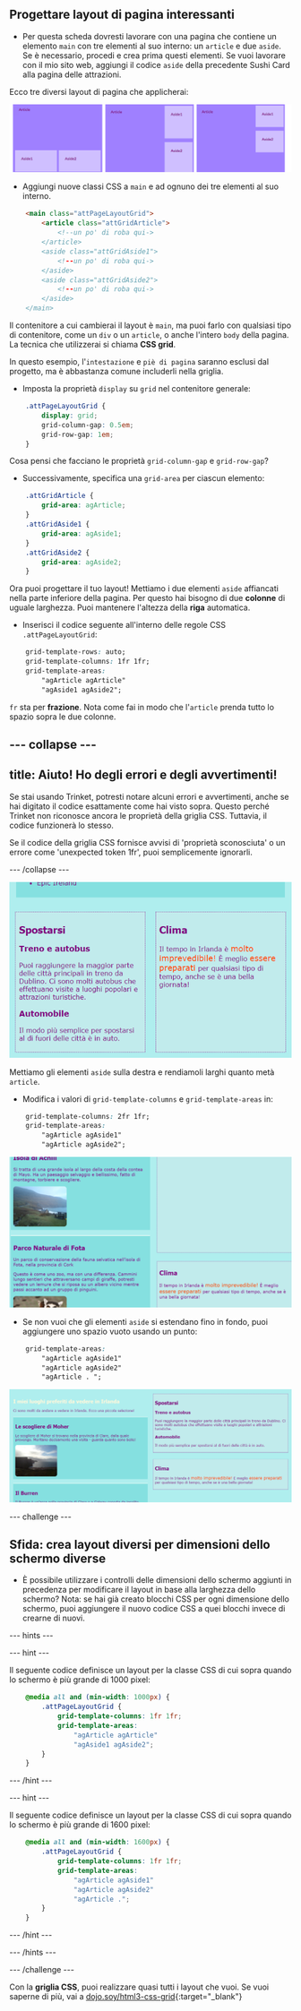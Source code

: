 ## Progettare layout di pagina interessanti

+ Per questa scheda dovresti lavorare con una pagina che contiene un elemento `main` con tre elementi al suo interno: un `article` e due `aside`. Se è necessario, procedi e crea prima questi elementi. Se vuoi lavorare con il mio sito web, aggiungi il codice `aside` della precedente Sushi Card alla pagina delle attrazioni. 

Ecco tre diversi layout di pagina che applicherai:

![](images/cssGridLayouts.png)

+ Aggiungi nuove classi CSS a `main` e ad ognuno dei tre elementi al suo interno.

```html
    <main class="attPageLayoutGrid">
        <article class="attGridArticle">
            <!--un po' di roba qui->
        </article>
        <aside class="attGridAside1">
            <!--un po' di roba qui->
        </aside>
        <aside class="attGridAside2">
            <!--un po' di roba qui->
        </aside>
    </main>
```

Il contenitore a cui cambierai il layout è `main`, ma puoi farlo con qualsiasi tipo di contenitore, come un `div` o un `article`, o anche l'intero `body` della pagina. La tecnica che utilizzerai si chiama **CSS grid**.

In questo esempio, l'`intestazione` e `piè di pagina` saranno esclusi dal progetto, ma è abbastanza comune includerli nella griglia.

+ Imposta la proprietà `display` su `grid` nel contenitore generale:

```css
    .attPageLayoutGrid {
        display: grid;
        grid-column-gap: 0.5em;
        grid-row-gap: 1em;
    }
```

Cosa pensi che facciano le proprietà `grid-column-gap` e `grid-row-gap`?

+ Successivamente, specifica una `grid-area` per ciascun elemento: 

```css
    .attGridArticle {
        grid-area: agArticle;
    }
    .attGridAside1 {
        grid-area: agAside1;
    }
    .attGridAside2 {
        grid-area: agAside2;
    }
```

Ora puoi progettare il tuo layout! Mettiamo i due elementi `aside` affiancati nella parte inferiore della pagina. Per questo hai bisogno di due **colonne** di uguale larghezza. Puoi mantenere l'altezza della **riga** automatica.

+ Inserisci il codice seguente all'interno delle regole CSS `.attPageLayoutGrid`:

```css
    grid-template-rows: auto;
    grid-template-columns: 1fr 1fr;
    grid-template-areas: 
        "agArticle agArticle"
        "agAside1 agAside2";
```

`fr` sta per **frazione**. Nota come fai in modo che l'`article` prenda tutto lo spazio sopra le due colonne.

--- collapse ---
---
title: Aiuto! Ho degli errori e degli avvertimenti!
---

Se stai usando Trinket, potresti notare alcuni errori e avvertimenti, anche se hai digitato il codice esattamente come hai visto sopra. Questo perché Trinket non riconosce ancora le proprietà della griglia CSS. Tuttavia, il codice funzionerà lo stesso.

Se il codice della griglia CSS fornisce avvisi di 'proprietà sconosciuta' o un errore come 'unexpected token 1fr', puoi semplicemente ignorarli.

--- /collapse ---

![Gli elementi aside sono affiancati in fondo](images/cssGridAsidesAtBottom.png)

Mettiamo gli elementi `aside` sulla destra e rendiamoli larghi quanto metà `article`.

+ Modifica i valori di `grid-template-columns` e `grid-template-areas` in:

```css
    grid-template-columns: 2fr 1fr;
    grid-template-areas: 
        "agArticle agAside1"
        "agArticle agAside2";
```

![Gli elementi aside sono in basso a destra](images/cssGridAsidesOnRight.png)

+ Se non vuoi che gli elementi `aside` si estendano fino in fondo, puoi aggiungere uno spazio vuoto usando un punto: 

```css
    grid-template-areas: 
        "agArticle agAside1"
        "agArticle agAside2"
        "agArticle . ";
```

![Gli elementi aside sulla destra e non deformati](images/cssGridAsidesTopRight.png)

--- challenge ---

## Sfida: crea layout diversi per dimensioni dello schermo diverse

+ È possibile utilizzare i controlli delle dimensioni dello schermo aggiunti in precedenza per modificare il layout in base alla larghezza dello schermo? Nota: se hai già creato blocchi CSS per ogni dimensione dello schermo, puoi aggiungere il nuovo codice CSS a quei blocchi invece di crearne di nuovi.

--- hints ---


--- hint ---

Il seguente codice definisce un layout per la classe CSS di cui sopra quando lo schermo è più grande di 1000 pixel:

```css
    @media all and (min-width: 1000px) {
        .attPageLayoutGrid {
            grid-template-columns: 1fr 1fr;
            grid-template-areas: 
                "agArticle agArticle"
                "agAside1 agAside2";
        }
    }  
```

--- /hint ---

--- hint ---

Il seguente codice definisce un layout per la classe CSS di cui sopra quando lo schermo è più grande di 1600 pixel:

```css
    @media all and (min-width: 1600px) {
        .attPageLayoutGrid {
            grid-template-columns: 1fr 1fr;
            grid-template-areas: 
                "agArticle agAside1"
                "agArticle agAside2"
                "agArticle .";
        }
    }  
```

--- /hint ---

--- /hints ---

--- /challenge ---

Con la **griglia CSS**, puoi realizzare quasi tutti i layout che vuoi. Se vuoi saperne di più, vai a [dojo.soy/html3-css-grid](http://dojo.soy/html3-css-grid){:target="_blank"}